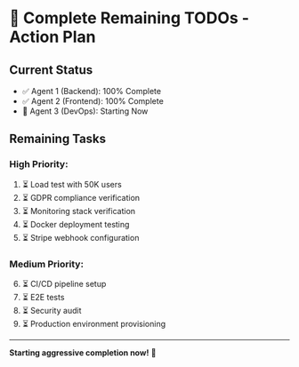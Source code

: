 # 🚀 Complete Remaining TODOs - Action Plan

## Current Status
- ✅ Agent 1 (Backend): 100% Complete
- ✅ Agent 2 (Frontend): 100% Complete  
- 🔄 Agent 3 (DevOps): Starting Now

## Remaining Tasks

### High Priority:
1. ⏳ Load test with 50K users
2. ⏳ GDPR compliance verification
3. ⏳ Monitoring stack verification
4. ⏳ Docker deployment testing
5. ⏳ Stripe webhook configuration

### Medium Priority:
6. ⏳ CI/CD pipeline setup
7. ⏳ E2E tests
8. ⏳ Security audit
9. ⏳ Production environment provisioning

---

**Starting aggressive completion now!** 🚀


